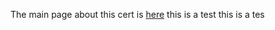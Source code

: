 The main page about this cert is [here](https://www.lpi.org/our-certifications/linux-essentials-overview/)
this is a test this is a tes